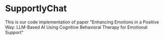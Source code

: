 # SupportlyChat
This is our code implementation of paper "Enhancing Emotions in a Positive Way: LLM-Based AI Using Cognitive Behavioral Therapy for Emotional Support" 

